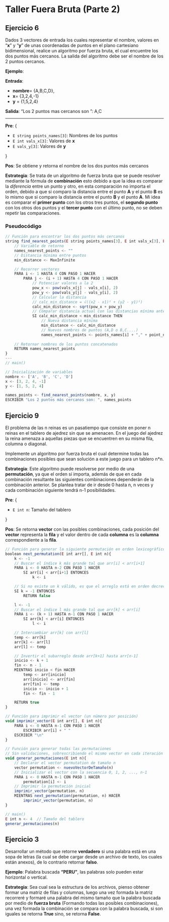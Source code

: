 # Taller Fuera Bruta (Parte 2)

## Ejercicio 6

Dados 3 vectores de entrada los cuales representar el nombre, valores en “**x**” y “**y**” de unas 
coordenadas de puntos en el plano cartesiano bidimensional, realice un algoritmo por fuerza 
bruta, el cual encuentre los dos puntos más cercanos. La salida del algoritmo debe ser el 
nombre de los 2 puntos cercanos.

**Ejemplo**:

**Entrada**: 

- **nombre**= {A,B,C,D},
- **x**= {3,2,4,-1}
- **y** = {1,5,2,4}

**Salida**: “Los 2 puntos mas cercanos son ”: A,C

---

**Pre**: {
  - `E string points_names[3]`: Nombres de los puntos
  - `E int vals_x[3]`: Valores de **x**
  - `E vals_y[3]`: Valores de **y**

}

**Pos**: Se obtiene y retorna el nombre de los dos puntos más cercanos

**Estrategia**: Se trata de un algoritmo de fuerza bruta que se puede resolver mediante la fórmula de **combinación** esto debido a que la idea es comparar la _diferencia_ entre un punto y otro, en esta comparación no importa el orden, debido a que si comparo la distancia entre el punto **A** y el punto **B** es lo mismo que si comparo la distancia entre el punto **B** y el punto **A**. Mi idea es comparar el **primer punto** con los otros tres puntos, el **segundo punto** con los otros dos puntos y el **tercer punto** con el último punto, no se deben repetir las comparaciones.

### Pseudocódigo

```ts
// Función para encontrar los dos puntos más cercanos
string find_nearest_points(E string points_names[3], E int vals_x[3], E vals_y[3]){
    // Variable de retorno
    names_nearest_points <- ""
    // Distancia mínima entre puntos
    min_distance <- MaxInfinite

    // Recorrer vectores
    PARA i <- 1 HASTA 4 CON PASO 1 HACER
        PARA j <- (i + 1) HASTA 4 CON PASO 1 HACER
            // Potenciar valores a la 2
            pow_x <- pow(vals_x[j] - vals_x[i], 2)
            pow_y <- pow(vals_y[j] - vals_y[i], 2)
            // Calcular la distancia
            // calc_min_distance = √((x2 - x1)² + (y2 - y1)²)
            calc_min_distance <- sqrt(pow_x + pow_y)
            // Comparar distancia actual con las distancias mínima anterior
            SI calc_min_distance < min_distance THEN
                // Nueva distancia mínima
                min_distance <- calc_min_distance
                // Nuevos nombres de puntos (A,D o B,C....)
                names_nearest_points <- points_names[i] + "," + point_names[j]
    
    // Retornar nombres de los puntos concatenados
    RETURN names_nearest_points
}
---
// main()

// Inicialización de variables
nombre <- ['A', 'B', 'C', 'D']
x <- [3, 2, 4, -1]
y <- [1, 5, 2, 4]

names_points <- find_nearest_points(nombre, x, y)
ESCRIBIR "Los 2 puntos más cercanos son: ", names_points
```

## Ejercicio 9

El problema de las n reinas es un pasatiempo que consiste en poner n reinas en el tablero 
de ajedrez sin que se amenacen. En el juego del ajedrez la reina amenaza a aquellas 
piezas que se encuentren en su misma fila, columna o diagonal. 

Implemente un algoritmo 
por fuerza bruta el cual determine todas las combinaciones posibles que sean solución a 
este juego para un tablero n*n.

**Estrategia**: Este algoritmo puede resolverse por medio de una **permutación**, ya que el orden sí importa, además de que en cada combinación resultante las siguientes combinaciones dependerán de la combinación anterior. Se plantea tratar de ir desde 0 hasta n, n veces y cada combinación siguiente tendrá n-1 posibilidades.

**Pre**: {
- `E int n`: Tamaño del tablero

}

**Pos**: Se retorna **vector** con las posibles combinaciones, cada posición del **vector** representa la **fila** y el valor dentro de cada **columna** es la **columna** correspondiente a la **fila**.

```ts
// Función para generar la siguiente permutación en orden lexicográfico
boolean next_permutation(E int arr[], E int n){
    k <- -1
    // Buscar el índice k más grande tal que arr[i] < arr[i+1]
    PARA i <- 0 HASTA n-2 CON PASO 1 HACER
        SI arr[i] < arr[i+1] ENTONCES
            k <- i

    // Si no existe un k válido, es que el arreglo está en orden decreciente
    SI k = -1 ENTONCES
        RETURN false

    l <- -1
    // Buscar el índice l más grande tal que arr[k] < arr[i]
    PARA i <- (k + 1) HASTA n-1 CON PASO 1 HACER
        SI arr[k] < arr[i] ENTONCES
            l <- i

    // Intercambiar arr[k] con arr[l]
    temp <- arr[k]
    arr[k] <- arr[l]
    arr[l] <- temp

    // Invertir el subarreglo desde arr[k+1] hasta arr[n-1]
    inicio <- k + 1
    fin <- n - 1
    MIENTRAS inicio < fin HACER
        temp <- arr[inicio]
        arr[inicio] <- arr[fin]
        arr[fin] <- temp
        inicio <- inicio + 1
        fin <- fin - 1

    RETURN true
}

// Función para imprimir el vector (un número por posición)
void imprimir_vector(E int arr[], E int n){
    PARA i <- 0 HASTA n-1 CON PASO 1 HACER
        ESCRIBIR arr[i] + " "
    ESCRIBIR "\n"
}

// Función para generar todas las permutaciones
// Sin validaciones, sobrescribiendo el mismo vector en cada iteración
void generar_permutaciones(E int n){
    // Declarar el vector permutation de tamaño n
    vector permutation <- nuevoVectorDeTamaño(n)
    // Inicializar el vector con la secuencia 0, 1, 2, ..., n-1
    PARA i <- 0 HASTA n-1 CON PASO 1 HACER
        permutation[i] <- i
    // Imprimir la permutación inicial
    imprimir_vector(permutation, n)
    MIENTRAS next_permutation(permutation, n) HACER
        imprimir_vector(permutation, n)
}

// main()
E int n <- 4  // Tamaño del tablero
generar_permutaciones(n)
```

## Ejercicio 3

Desarrollar un método que retorne **verdadero** si una palabra está en una sopa de letras (la 
cual se debe cargar desde un archivo de texto, los cuales están anexos), de lo contrario 
retornar **falso**.

**Ejemplo**: Palabra buscada **“PERU”**, las palabras solo pueden estar horizontal o vertical.

**Estrategia**: Sea cual sea la estructura de los archivos, pienso obtener formar una matriz de filas y columnas, luego una vez formada la matriz recorreré y formaré una palabra del mismo tamaño que la palabra buscada por medio de **fuerza bruta** (Formando todas las posibles combinaciones), una vez formada la combinación se compara con la palabra buscada, si son iguales se retorna **True** sino, se retorna **False**.